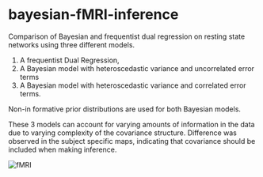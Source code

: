 # bayesian-fMRI-inference
Comparison of Bayesian and frequentist dual regression on resting state networks using three different models.
1. A frequentist Dual Regression,
2. A Bayesian model with heteroscedastic variance and uncorrelated error terms 
3. A Bayesian model with heteroscedastic variance and correlated error terms. 

Non-in formative prior distributions are used for both Bayesian models. 

These 3 models can account for varying amounts of information in the data due to varying complexity of the covariance structure. Difference was observed in the subject specific maps, indicating that covariance should be included when making inference.


![fMRI](https://user-images.githubusercontent.com/73787550/109378289-9fd58280-78d1-11eb-9b9d-cc4a08b5aaaa.png)
